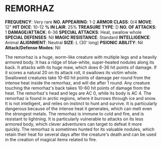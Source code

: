 # REMORHAZ

**FREQUENCY**: Very rare
**NO. APPEARING**: 1-2
**ARMOR CLASS**: 0/4
**MOVE**: 12"
**HIT DICE**: 10-12
**% IN LAIR**: 25%
**TREASURE TYPE**: D
**NO. OF ATTACKS**: 1
**DAMAGE/ATTACK**: 6-36
**SPECIAL ATTACKS**: Heat, swallow whole
**SPECIAL DEFENSES**: Nil
**MAGIC RESISTANCE**: Standard
**INTELLIGENCE**: Animal
**ALIGNMENT**: Neutral
**SIZE**: L (30' long)
**PSIONIC ABILITY**: Nil
**Attack/Defense Modes**: Nil

The remorhaz is a huge, worm-like creature with multiple legs and a heavily armored body. It has a ridge of blue-white, super-heated nodules along its back. It attacks with its huge maw, which does 6-36 hit points of damage. If it scores a natural 20 on its attack roll, it swallows its victim whole. Swallowed creatures take 10-60 hit points of damage per round from the intense heat inside the remorhaz, and will die after 1 round. Any creature touching the remorhaz's back takes 10-60 hit points of damage from the heat. The remorhaz's head and legs are AC 0, while its body is AC 4. The remorhaz is found in arctic regions, where it burrows through ice and snow. It is not intelligent, and relies on instinct to hunt and survive. It is particularly dangerous because of the intense heat it generates, which can melt even the strongest metals. The remorhaz is immune to cold and fire, and is resistant to lightning. It is particularly vulnerable to attacks on its less armored body, which clever adventurers can target to defeat it more quickly. The remorhaz is sometimes hunted for its valuable nodules, which retain their heat for several days after the creature's death and can be used in the creation of magical items related to fire.
